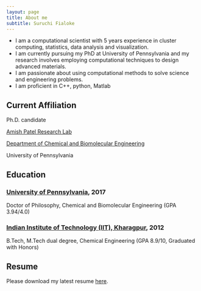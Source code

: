 ```yaml
---
layout: page
title: About me
subtitle: Suruchi Fialoke
---
```



- I am a computational scientist with 5 years experience in cluster computing, statistics, data analysis and visualization. 
- I am currently pursuing my PhD at University of Pennsylvania and my research involves employing computational techniques to design  advanced materials.
- I am passionate about using computational methods to solve science and engineering problems. 
- I am proficient in C++, python, Matlab 



## Current Affiliation
Ph.D. candidate

[Amish Patel Research Lab](http://patelgroup.seas.upenn.edu/)

[Department of Chemical and Biomolecular Engineering](http://www.cbe.seas.upenn.edu/)

University of Pennsylvania

## Education

### [University of Pennsylvania](http://www.upenn.edu/), 2017

Doctor of Philosophy, Chemical and Biomolecular Engineering (GPA 3.94/4.0)

### [Indian Institute of Technology (IIT), Kharagpur](http://iitkgp.ac.in/), 2012

B.Tech, M.Tech dual degree, Chemical Engineering	(GPA 8.9/10, Graduated with Honors)

## Resume 
Please download my latest resume [here]().
